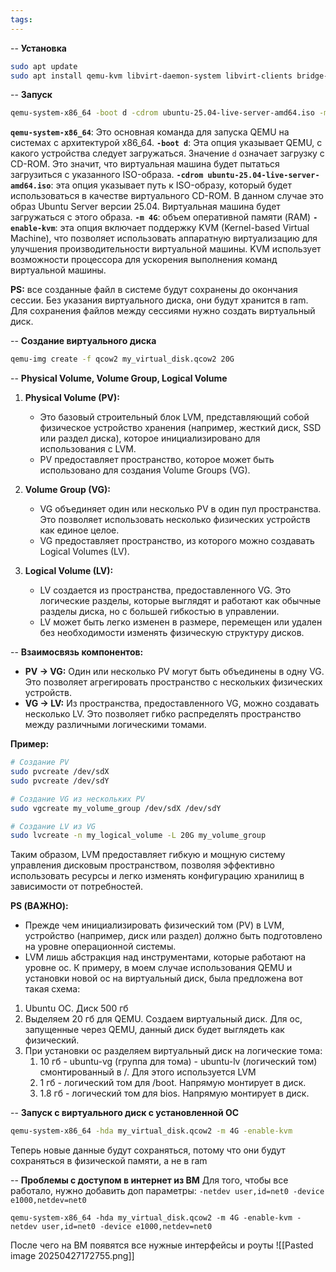 ```yaml
---
tags:
---
```

-- **Установка**
```bash
sudo apt update
sudo apt install qemu-kvm libvirt-daemon-system libvirt-clients bridge-utils
```

-- **Запуск**
```bash
qemu-system-x86_64 -boot d -cdrom ubuntu-25.04-live-server-amd64.iso -m 4G -enable-kvm
```
**`qemu-system-x86_64`**: Это основная команда для запуска QEMU на системах с архитектурой x86_64.
**`-boot d`**: Эта опция указывает QEMU, с какого устройства следует загружаться. Значение `d` означает загрузку с CD-ROM. Это значит, что виртуальная машина будет пытаться загрузиться с указанного ISO-образа.
**`-cdrom ubuntu-25.04-live-server-amd64.iso`**: эта опция указывает путь к ISO-образу, который будет использоваться в качестве виртуального CD-ROM. В данном случае это образ Ubuntu Server версии 25.04. Виртуальная машина будет загружаться с этого образа.
**`-m 4G`**:  объем оперативной памяти (RAM)
**`-enable-kvm`**: эта опция включает поддержку KVM (Kernel-based Virtual Machine), что позволяет использовать аппаратную виртуализацию для улучшения производительности виртуальной машины. KVM использует возможности процессора для ускорения выполнения команд виртуальной машины.

**PS:** все созданные файл в системе будут сохранены до окончания сессии. Без указания виртуального диска, они будут хранится в ram. Для сохранения файлов между сессиями нужно создать виртуальный диск.

-- **Создание виртуального диска**
```bash
qemu-img create -f qcow2 my_virtual_disk.qcow2 20G
```


-- **Physical Volume, Volume Group, Logical Volume**
1. **Physical Volume (PV):**
    - Это базовый строительный блок LVM, представляющий собой физическое устройство хранения (например, жесткий диск, SSD или раздел диска), которое инициализировано для использования с LVM.
    - PV предоставляет пространство, которое может быть использовано для создания Volume Groups (VG).
      
2. **Volume Group (VG):**
    - VG объединяет один или несколько PV в один пул пространства. Это позволяет использовать несколько физических устройств как единое целое.
    - VG предоставляет пространство, из которого можно создавать Logical Volumes (LV).
      
3. **Logical Volume (LV):**
    - LV создается из пространства, предоставленного VG. Это логические разделы, которые выглядят и работают как обычные разделы диска, но с большей гибкостью в управлении.
    - LV может быть легко изменен в размере, перемещен или удален без необходимости изменять физическую структуру дисков.
    
-- **Взаимосвязь компонентов:**
- **PV → VG:** Один или несколько PV могут быть объединены в одну VG. Это позволяет агрегировать пространство с нескольких физических устройств.
- **VG → LV:** Из пространства, предоставленного VG, можно создавать несколько LV. Это позволяет гибко распределять пространство между различными логическими томами.

**Пример:**
```bash
# Создание PV
sudo pvcreate /dev/sdX 
sudo pvcreate /dev/sdY

# Создание VG из нескольких PV
sudo vgcreate my_volume_group /dev/sdX /dev/sdY

# Создание LV из VG
sudo lvcreate -n my_logical_volume -L 20G my_volume_group
```
Таким образом, LVM предоставляет гибкую и мощную систему управления дисковым пространством, позволяя эффективно использовать ресурсы и легко изменять конфигурацию хранилищ в зависимости от потребностей.

**PS (ВАЖНО):**
- Прежде чем инициализировать физический том (PV) в LVM, устройство (например, диск или раздел) должно быть подготовлено на уровне операционной системы. 
- LVM лишь абстракция над инструментами, которые работают на уровне ос. К примеру, в моем случае использования QEMU и установки новой ос на виртуальный диск, была предложена вот такая схема:

1. Ubuntu ОС. Диск 500 гб
2. Выделяем 20 гб для QEMU. Создаем виртуальный диск. Для ос, запущенные через QEMU, данный диск будет выглядеть как физический.
3. При установки ос разделяем виртуальный диск на логические тома:
	1. 10 гб - ubuntu-vg (группа для тома) - ubuntu-lv (логический том) смонтированный в /. Для этого используется LVM
	2. 1 гб - логический том для /boot. Напрямую монтирует в диск.
	3. 1.8 гб - логический том для bios. Напрямую монтирует в диск.

-- **Запуск с виртуального диск с установленной ОС**
```bash
qemu-system-x86_64 -hda my_virtual_disk.qcow2 -m 4G -enable-kvm
```
Теперь новые данные будут сохраняться, потому что они будут сохраняться в физической памяти, а не в ram


-- **Проблемы с доступом в интернет из ВМ**
Для того, чтобы все работало, нужно добавить доп параметры: 
`-netdev user,id=net0 -device e1000,netdev=net0`

```shell
qemu-system-x86_64 -hda my_virtual_disk.qcow2 -m 4G -enable-kvm -netdev user,id=net0 -device e1000,netdev=net0
```

После чего на ВМ появятся все нужные интерфейсы и роуты
![[Pasted image 20250427172755.png]]